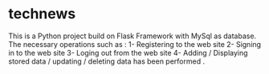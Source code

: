 # technews

This is a Python project build on Flask Framework with MySql as database. 
The necessary operations such as :
1- Registering to the web site
2- Signing in to the web site
3- Loging out from the web site
4- Adding / Displaying stored data / updating / deleting data has been performed .
